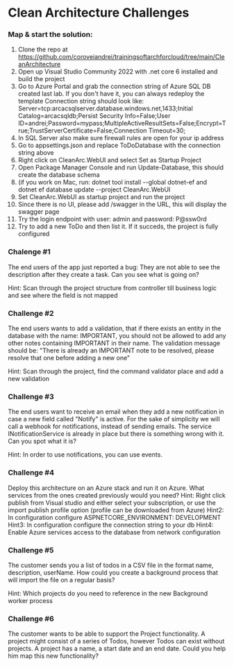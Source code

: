 # Clean Architecture Challenges

### Map & start the solution:
1. Clone the repo at https://github.com/coroveiandrei/trainingsoftarchforcloud/tree/main/CleanArchitecture
2. Open up Visual Studio Community 2022 with .net core 6 installed and build the project
3. Go to Azure Portal and grab the connection string of Azure SQL DB created last lab. If you don't have it, you can always redeploy the template
Connection string should look like:
Server=tcp:arcacsqlserver.database.windows.net,1433;Initial Catalog=arcacsqldb;Persist Security Info=False;User ID=andrei;Password=mypass;MultipleActiveResultSets=False;Encrypt=True;TrustServerCertificate=False;Connection Timeout=30;
4. In SQL Server also make sure firewall rules are open for your ip address
5. Go to appsettings.json and replace ToDoDatabase with the connection string above
6. Right click on CleanArc.WebUI and select Set as Startup Project
7. Open Package Manager Console and run Update-Database, this should create the database schema
8. (if you work on Mac, run: dotnet tool install --global dotnet-ef and dotnet ef database update --project CleanArc.WebUI
9. Set CleanArc.WebUI as startup project and run the project
10. Since there is no UI, please add /swagger in the URL, this will display the swagger page
11. Try the login endpoint with user: admin and password: P@ssw0rd
12. Try to add a new ToDo and then list it. If it succeds, the project is fully configured 


### Chalenge #1 

The end users of the app just reported a bug: They are not able to see the description after they create a task. 
Can you see what is going on?

Hint: Scan through the project structure from controller till business logic and see where the field is not mapped

### Challenge #2
The end users wants to add a validation, that if there exists an entity in the database with the name: IMPORTANT, you should not be allowed to add any other notes containing IMPORTANT in their name.
The validation message should be: "There is already an IMPORTANT note to be resolved, please resolve that one before adding a new one"

Hint: Scan through the project, find the command validator place and add a new validation

### Challenge #3
The end users want to receive an email when they add a new notification in case a new field called "Notify" is active. For the sake of simplicity we will call a webhook for notifications, instead of sending emails. The service INotificationService is already in place but there is something wrong with it. Can you spot what it is?

Hint: In order to use notifications, you can use events.

### Challenge #4
Deploy this architecture on an Azure stack and run it on Azure. What services from the ones created previously would you need?
Hint: Right click publish from Visual studio and either select your subscription, or use the import publish profile option (profile can be downloaded from Azure)
Hint2: In configuration configure ASPNETCORE_ENVIRONMENT: DEVELOPMENT
Hint3: In configuration configure the connection string to your db
Hint4: Enable Azure services access to the database from network configuration

### Challenge #5
The customer sends you a list of todos in a CSV file in the format
name, description, userName.
How could you create a background process that will import the file on a regular basis?

Hint: Which projects do you need to reference in the new Background worker process

### Challenge #6
The customer wants to be able to support the Project functionality. A project might consist of a series of Todos, however Todos can exist without projects. A project has a name, a start date and an end date.
Could you help him map this new functionality?


